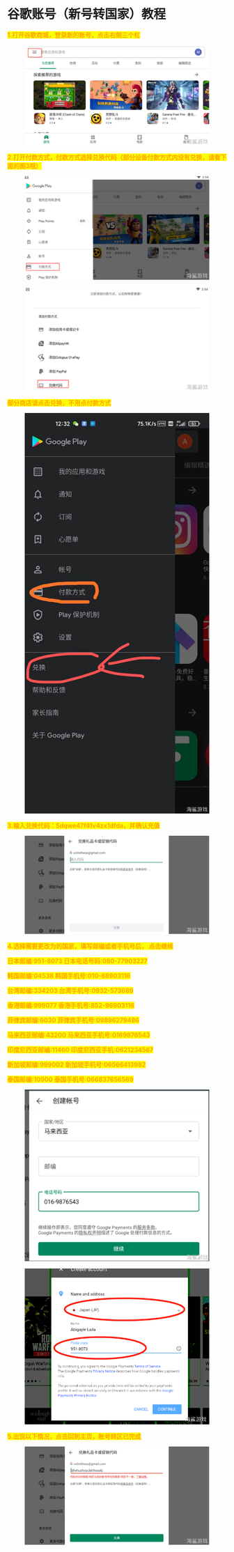 # 谷歌账号（新号转国家）教程

<mark style="color:orange;">**1.打开谷歌商城，登录新的账号，点击右侧三个杠**</mark>

<figure><img src="../../.gitbook/assets/832475a3857d75ca22c9a98cee038f9a.png" alt=""><figcaption></figcaption></figure>

<mark style="color:orange;">**2.打开付款方式，付款方式选择兑换代码（部分设备付款方式内没有兑换，请看下面的图3哦）**</mark>

<figure><img src="../../.gitbook/assets/67ead4c25a49d12452e58595932ff6bb.png" alt=""><figcaption></figcaption></figure>

<figure><img src="../../.gitbook/assets/7c9a38fabfb0a19f4d52c6f6f8c050eb.png" alt=""><figcaption></figcaption></figure>

<mark style="color:orange;">**部分商店请点击兑换，不用点付款方式**</mark>

<figure><img src="../../.gitbook/assets/6f01865c411066b1ffe1e1196815c4b7.png" alt=""><figcaption></figcaption></figure>

<mark style="color:orange;">**3.输入兑换代码：5dqwe47f41v4zx1dfda，并确认充值**</mark>

<figure><img src="../../.gitbook/assets/c02c731b846b8989315e332151861d0a.png" alt=""><figcaption></figcaption></figure>

<mark style="color:orange;">**4.选择需要更改为的国家，填写邮编或者手机号后， 点击继续**</mark>

<mark style="color:orange;">**日本邮编:951-8073   日本电话号码:080-77903227**</mark>

<mark style="color:orange;">**韩国邮编:04538   韩国手机号:010-88903116**</mark>

<mark style="color:orange;">**台湾邮编:334203   台湾手机号:0932-573689**</mark>

<mark style="color:orange;">**香港邮编:999077   香港手机号:852-96903116**</mark>

<mark style="color:orange;">**菲律宾邮编:6030   菲律宾手机号:09896279486**</mark>

<mark style="color:orange;">**马来西亚邮编:43200   马来西亚手机号:0169876543**</mark>

<mark style="color:orange;">**印度尼西亚邮编:11460   印度尼西亚手机:0621234567**</mark>

<mark style="color:orange;">**新加坡邮编:999002   新加坡手机号:06566413982**</mark>

<mark style="color:orange;">**泰国邮编:10900   泰国手机号:066837656569**</mark>

<figure><img src="../../.gitbook/assets/94313cf2862d94f9069dad743a5c0949.png" alt=""><figcaption></figcaption></figure>

<figure><img src="../../.gitbook/assets/0f0435cd2810dc7f637d1b09f1d9c8cb.png" alt=""><figcaption></figcaption></figure>

<mark style="color:orange;">**5.出现以下情况，点击回到主页，账号转区已完成**</mark>

<figure><img src="../../.gitbook/assets/17eae297634aa1d33c4659b33e696687.png" alt=""><figcaption></figcaption></figure>
